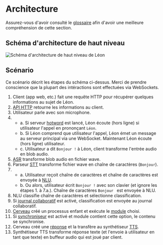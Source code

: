 # Architecture

Assurez-vous d'avoir consulté le [glossaire](/fr-FR/glossary.md) afin d'avoir une meilleure compréhension de cette section.

## Schéma d'architecture de haut niveau

![Schéma d'architecture de haut niveau de Léon](/assets/img/high-level_architecture_schema.svg "Schéma d'architecture de haut niveau de Léon")

## Scénario

Ce scénario décrit les étapes du schéma ci-dessus. Merci de prendre conscience que la plupart des intéractions sont effectuées via WebSockets.

1. Client (app web, etc.) fait une requête HTTP pour récupérer quelques informations au sujet de Léon.
2. [API HTTP](/fr-FR/glossary.md#api) retourne les informations au client.
3. Utilisateur parle avec son microphone.
4. <i style="opacity: 0;">.</i>
	- a. Si serveur [hotword](/fr-FR/offline.md#hotword) est lancé, Léon écoute (hors ligne) si utilisateur l'appel en prononçant `Léon`.
	- b. Si Léon comprend que utilisateur l'appel, Léon émet un message au serveur principal via une WebSocket. Maintenant Léon écoute (hors ligne) utilisateur.
	- c. Utilisateur a dit `Bonjour !` à Léon, client transforme l'entrée audio en blob audio.
5. [ASR](/fr-FR/glossary.md#asr) transforme blob audio en fichier wave.
6. Parseur [STT](/fr-FR/glossary.md#stt) transforme fichier wave en chaîne de caractères (`Bonjour`).
7. <i style="opacity: 0;">.</i>
	- a. Utilisateur reçoit chaîne de caractères et chaîne de caractères est envoyée à [NLU](/fr-FR/glossary.md#nlu).
	- b. Ou alors, utilisateur écrit `Bonjour !` avec son clavier (et ignore les étapes 1. à 7.a.). Chaîne de caractères `Bonjour ` est envoyée à NLU.
8. NLU classifie chaîne de caractères et sélectionne classification.
9. Si [journal collaboratif](/fr-FR/collaborative-logger.md) est activé, classification est envoyée au journal collaboratif.
10. [Cerveau](/fr-FR/glossary.md#cerveau) créé un processus enfant et exécute le [module](/fr-FR/glossary.md#modules) choisi.
11. Si [synchroniseur](/fr-FR/glossary.md#synchroniseur) est activé et module contient cette option, le contenu se synchronise.
12. Cerveau créé une [réponse](/fr-FR/glossary.md#reponses) et la transfère au synthétiseur [TTS](/fr-FR/glossary.md#tts).
13. Synthétiseur TTS transforme réponse texte (et l'envoie à utilisateur en tant que texte) en buffeur audio qui est joué par client.
